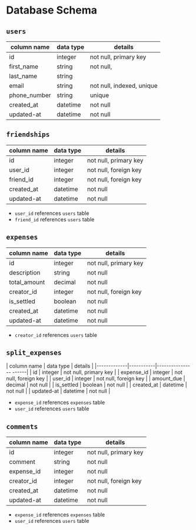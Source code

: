 # **Database Schema**

## `users`

| column name  | data type | details                   |
|--------------|-----------|---------------------------|
| id           | integer   | not null, primary key     |
| first_name   | string    | not null,                 |
| last_name    | string    |                           |
| email        | string    | not null, indexed, unique |
| phone_number | string    | unique                    |
| created_at   | datetime  | not null                  |
| updated-at   | datetime  | not null                  |

## `friendships`

| column name | data type | details               |
|-------------|-----------|-----------------------|
| id          | integer   | not null, primary key |
| user_id     | integer   | not null, foreign key |
| friend_id   | integer   | not null, foreign key |
| created_at  | datetime  | not null              |
| updated-at  | datetime  | not null              |

* `user_id` references `users` table
* `friend_id` references `users` table

## `expenses`

| column name  | data type | details               |
|--------------|-----------|-----------------------|
| id           | integer   | not null, primary key |
| description  | string    | not null              |
| total_amount | decimal   | not null              |
| creator_id   | integer   | not null, foreign key |
| is_settled   | boolean   | not null              |
| created_at   | datetime  | not null              |
| updated-at   | datetime  | not null              |

* `creator_id` references `users` table

## `split_expenses`

| column name | data type | details               |
|-------------|-----------|---------------- ------|
| id          | integer   | not null, primary key |
| expense_id  | integer   | not null, foreign key |
| user_id     | integer   | not null, foreign key |
| amount_due  | decimal   | not null              |
| is_settled  | boolean   | not null              |
| created_at  | datetime  | not null              |
| updated-at  | datetime  | not null              |

* `expense_id` references `expenses` table
* `user_id` references `users` table

## `comments`

| column name | data type | details               |
|-------------|-----------|-----------------------|
| id          | integer   | not null, primary key |
| comment     | string    | not null              |
| expense_id  | integer   | not null              |
| creator_id  | integer   | not null, foreign key |
| created_at  | datetime  | not null              |
| updated-at  | datetime  | not null              |

* `expense_id` references `expenses` table
* `user_id` references `users` table
